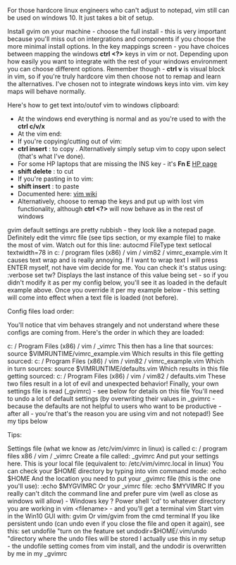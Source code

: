 For those hardcore linux engineers who can't adjust to notepad, vim still can be used on windows 10. It just takes a bit of setup.

Install gvim on your machine - choose the full install - this is very important because you'll miss out on intergrations and components if you choose the more minimal install options.
In the key mappings screen - you have choices between mapping the windows **ctrl <?>** keys in vim or not. Depending upon how easily you want to integrate with the rest of your windows environment you can choose different options. Remember though -  **ctrl v**  is visual block in vim, so if you're truly hardcore vim then choose not to remap and learn the alternatives.
I've chosen not to integrate windows keys into vim. vim key maps will behave normally.

Here's how to get text into/outof vim to windows clipboard:
- At the windows end everything is normal and as you're used to with the **ctrl c/v/x**
- At the vim end:
- If you're copying/cutting out of vim:
- **ctrl insert** : to copy . Alternatively simply setup vim to copy upon select (that's what I've done).
- For some HP laptops that are missing the INS key - it's **Fn E** [HP page](https://h30434.www3.hp.com/t5/Business-Notebooks/There-is-no-INSERT-key-on-the-new-2018-Hp-840-elitebook-G5/td-p/6695864)
- **shift delete** : to cut
- If you're pasting in to vim:
- **shift insert** : to paste
- Documented here: [vim wiki](https://vim.fandom.com/wiki/Copy,_cut_and_paste)
- Alternatively, choose to remap the keys and put up with lost vim functionality, although **ctrl <?>** will now behave as in the rest of windows


gvim default settings are pretty rubbish - they look like a notepad page. Definitely edit the vimrc file (see tips section, or my example file) to make the most of vim.
Watch out for this line: autocmd FileType text setlocal textwidth=78 in c: / program files (x86) / vim / vim82 / vimrc_example.vim
It causes text wrap and is really annoying. If I want to wrap text I will press ENTER myself, not have vim decide for me.
You can check it's status using:  :verbose set tw?
Displays the last instance of this value being set - so if you didn't modify it as per my config below, you'll see it as loaded in the default example above.
Once you override it per my example below - this setting will come into effect when a text file is loaded (not before).


Config files load order:

You'll notice that vim behaves strangely and not understand where these configs are coming from. Here's the order in which they are loaded:

c: / Program Files (x86) / vim / _vimrc
This then has a line that sources: source $VIMRUNTIME/vimrc_example.vim
Which results in  this file getting sourced:
c: / Program Files (x86) / vim / vim82 / vimrc_example.vim
Which in turn sources: source $VIMRUNTIME/defaults.vim
Which results in  this file getting sourced:
c: / Program Files (x86) / vim / vim82 / defaults.vim
These two files result in a lot of evil and unexpected behavior!
Finally, your own settings file is read (_gvimrc) - see below for details on this file
You'll need to undo a lot of default settings (by overwriting their values in _gvimrc - because the defaults are not helpful to users who want to be productive - after all - you're that's the reason you are using vim and not notepad!)
See my tips below


Tips:

Settings file (what we know as /etc/vim/vimrc in linux) is called c: / program files x86 / vim / _vimrc
Create a file called:   _gvimrc
And put your settings here.
This is your local file (equivalent to: /etc/vim/vimrc.local   in linux)
You can check your $HOME directory by typing into vim command mode:
:echo $HOME
And  the location you need to put your _gvimrc file (this is the one you'll use):
:echo $MYGVIMRC
Or your _vimrc file:
:echo $MYVIMRC
If you really can't ditch the command line and prefer pure vim (well as close as windows will allow) -
Windows key ? Power shell
'cd' to whatever directory you are working in
vim <filename>  - and you'll get a terminal vim
Start vim in the Win10 GUI with: gvim
Or vim/gvim from the cmd terminal
If you like persistent undo (can undo even if you close the file and open it again), see this:
  set undofile                 "turn on the feature
  set undodir=$HOME/.vim/undo  "directory where the undo files will be stored
I actually use this in my setup - the undofile setting comes from vim install, and the undodir is overwritten by me in my _gvimrc


